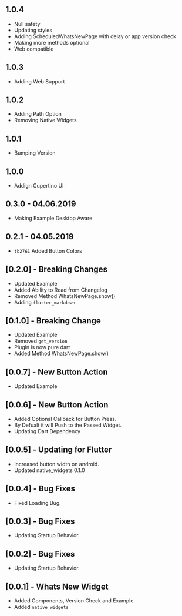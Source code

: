 ## 1.0.4

* Null safety
* Updating styles
* Adding ScheduledWhatsNewPage with delay or app version check
* Making more methods optional
* Web compatible

## 1.0.3

* Adding Web Support

## 1.0.2

* Adding Path Option
* Removing Native Widgets

## 1.0.1

* Bumping Version

## 1.0.0

* Addign Cupertino UI

## 0.3.0 - 04.06.2019

* Making Example Desktop Aware

## 0.2.1 - 04.05.2019

* `tb2761` Added Button Colors

## [0.2.0] - Breaking Changes

* Updated Example
* Added Ability to Read from Changelog
* Removed Method WhatsNewPage.show()
* Adding `flutter_markdown`

## [0.1.0] - Breaking Change

* Updated Example
* Removed `get_version`
* Plugin is now pure dart
* Added Method WhatsNewPage.show()

## [0.0.7] - New Button Action

* Updated Example

## [0.0.6] - New Button Action

* Added Optional Callback for Button Press.
* By Defualt it will Push to the Passed Widget.
* Updating Dart Dependency

## [0.0.5] - Updating for Flutter

* Increased button width on android.
* Updated native_widgets 0.1.0

## [0.0.4] - Bug Fixes

* Fixed Loading Bug.

## [0.0.3] - Bug Fixes

* Updating Startup Behavior.

## [0.0.2] - Bug Fixes

* Updating Startup Behavior.

## [0.0.1] - Whats New Widget

* Added Components, Version Check and Example.
* Added `native_widgets`
